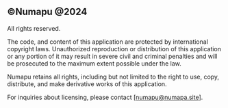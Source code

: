 ## ©Numapu @2024
All rights reserved.

The code, and content of this application are protected by international copyright laws. Unauthorized reproduction or distribution of this application or any portion of it may result in severe civil and criminal penalties and will be prosecuted to the maximum extent possible under the law.

Numapu retains all rights, including but not limited to the right to use, copy, distribute, and make derivative works of this application.

For inquiries about licensing, please contact [numapu@numapa.site].

